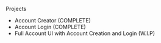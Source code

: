 Projects
- Account Creator (COMPLETE)
- Account Login (COMPLETE)
- Full Account UI with Account Creation and Login (W.I.P)